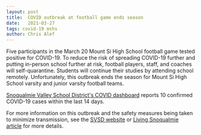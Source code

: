 ```yaml
---
layout: post
title:  COVID outbreak at football game ends season
date:   2021-03-27
tags: covid-19 mshs
author: Chris Alef
---
```

Five participants in the March 20 Mount Si High School football game tested positive for COVID-19. To reduce the risk of spreading COVID-19 further and putting in-person school further at risk, football players, staff, and coaches will self-quarantine. Students will continue their studies by attending school remotely. Unfortunately, this outbreak ends the  season for Mount Si High School varsity and junior varsity football teams.

[Snoqualmie Valley School District's COVID dashboard](https://www.svsd410.org/Page/9259) reports 10 confirmed COVID-19 cases within the last 14 days.

For more information on this outbreak and the safety measures being taken to minimize transmission, see the [SVSD website](https://www.svsd410.org/site/default.aspx?PageType=3&DomainID=4&ModuleInstanceID=39&ViewID=6446EE88-D30C-497E-9316-3F8874B3E108&RenderLoc=0&FlexDataID=28363&PageID=1) or [Living Snoqualmie article](https://livingsnoqualmie.com/football-season-concludes-at-mshs-due-to-covid-19-positive-test-results/) for more details.
